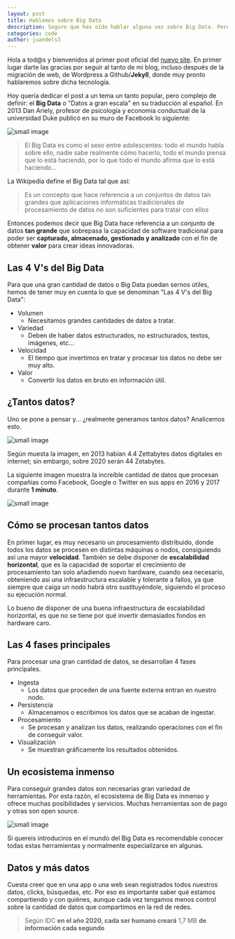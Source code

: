 ```yaml
---
layout: post
title: Hablemos sobre Big Data
description: Seguro que has oído hablar alguna vez sobre Big Data. Pero, ¿sabes todo lo que se encierra detrás realmente?
categories: code
author: juandels3
---
```



Hola a tod@s y bienvenidos al primer post oficial del [nuevo site](https://juandels3.github.io/). En primer lugar darte las gracias por seguir al tanto de mi blog, incluso después de la migración de web, de Wordpress a Github/**Jekyll**, donde muy pronto hablaremos sobre dicha tecnología.

Hoy quería dedicar el post a un tema un tanto popular, pero complejo de definir: el **Big Data** o "Datos a gran escala" en su traducción al español. En 2013 Dan Ariely, profesor de psicología y economía conductual de la universidad Duke publicó en su muro de Facebook lo siguiente:

![small image](https://pbs.twimg.com/media/BpHiz_wCUAA_scg.png)

> El Big Data es como el sexo entre adolescentes: todo el mundo habla sobre ello, nadie sabe realmente cómo hacerlo, todo el mundo piensa que lo está haciendo, por lo que todo el mundo afirma que lo está haciendo...

La Wikipedia define el Big Data tal que así:

> Es un concepto que hace referencia a un conjuntos de datos tan grandes que aplicaciones informáticas tradicionales de procesamiento de datos no son suficientes para tratar con ellos

Entonces podemos decir que Big Data hace referencia a un conjunto de datos **tan grande** que sobrepasa la capacidad de software tradicional para poder ser **capturado, almacenado, gestionado y analizado** con el fin de obtener **valor** para crear ideas innovadoras.

## Las 4 V's del Big Data

Para que una gran cantidad de datos o Big Data puedan sernos útiles, hemos de tener muy en cuenta lo que se denominan "Las 4 V's del Big Data":

 - Volumen
	 - Necesitamos grandes cantidades de datos a tratar.
 - Variedad
	 - Deben de haber datos estructurados, no estructurados, textos, imágenes, etc...
 - Velocidad
	 - El tiempo que invertimos en tratar y procesar los datos no debe ser muy alto.
 - Valor
	 - Convertir los datos en bruto en información útil.

## ¿Tantos datos?

Uno se pone a pensar y... ¿realmente generamos tantos datos? Analicemos esto.

![small image](https://dc722jrlp2zu8.cloudfront.net/media/django-summernote/2018-01-25/40743221-d605-4813-b088-76eded6f9b7c.png)

Según muesta la imagen, en 2013 habían 4.4 Zettabytes datos digitales en internet; sin embargo, sobre 2020 serán 44 Zetabytes.

La siguiente imagen muestra la increíble cantidad de datos que procesan compañías como Facebook, Google o Twitter en sus apps en 2016 y 2017 durante **1 minuto**.

![small image](https://dc722jrlp2zu8.cloudfront.net/media/django-summernote/2018-01-25/884dc210-bbcb-473c-ab51-29b1baa4341f.png)

## Cómo se procesan tantos datos

En primer lugar, es muy necesario un procesamiento distribuido, donde todos los datos se procesen en distintas máquinas o nodos, consiguiendo así una mayor **velocidad**. 
También se debe disponer de **escalabilidad horizontal**, que es la capacidad de soportar el crecimiento de procesamiento tan solo añadiendo nuevo hardware, cuando sea necesario, obteniendo así una infraestructura escalable y tolerante a fallos, ya que siempre que caiga un nodo habrá otro sustituyéndole, siguiendo el proceso su ejecución normal.

Lo bueno de disponer de una buena infraestructura de escalabilidad horizontal, es que no se tiene por qué invertir demasiados fondos en hardware caro.

## Las 4 fases principales

Para procesar una gran cantidad de datos, se desarrollan 4 fases principales.

 - Ingesta
	 - Los datos que proceden de una fuente externa entran en nuestro nodo.
 - Persistencia
	 - Almacenamos o escribimos los datos que se acaban de ingestar.
 - Procesamiento
	 - Se procesan y analizan los datos, realizando operaciones con el fin de conseguir valor.
 - Visualización
	 - Se muestran gráficamente los resultados obtenidos.

## Un ecosistema inmenso

Para conseguir grandes datos son necesarias gran variedad de herramientas. Por esta razón, el ecosistema de Big Data es inmenso y ofrece muchas posibilidades y servicios. Muchas herramientas son de pago y otras son open source.

![small image](http://mattturck.com/wp-content/uploads/2017/05/Matt-Turck-FirstMark-2017-Big-Data-Landscape.png)

Si quereis introduciros en el mundo del Big Data es recomendable conocer todas estas herramientas y normalmente especializarse en algunas. 

## Datos y más datos

Cuesta creer que en una app o una web sean registrados todos nuestros datos, clicks, búsquedas, etc. Por eso es importante saber qué estamos compartiendo y con quiénes, aunque cada vez tengamos menos control sobre la cantidad de datos que compartimos en la red de redes. 

> Según IDC **en el año 2020, cada ser humano creará** 1,7 MB **de información cada segundo**